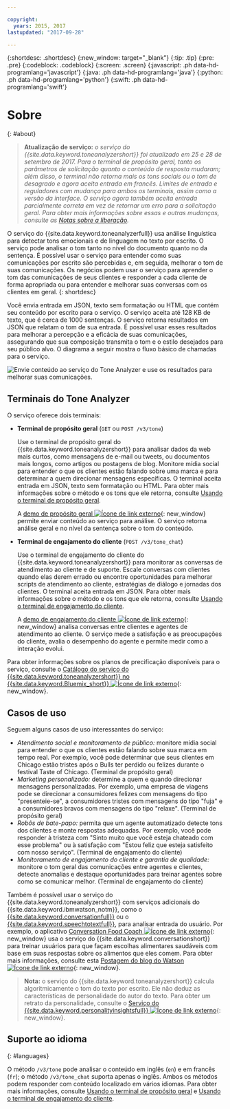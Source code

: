 ```yaml
---

copyright:
  years: 2015, 2017
lastupdated: "2017-09-28"

---
```


{:shortdesc: .shortdesc}
{:new_window: target="_blank"}
{:tip: .tip}
{:pre: .pre}
{:codeblock: .codeblock}
{:screen: .screen}
{:javascript: .ph data-hd-programlang='javascript'}
{:java: .ph data-hd-programlang='java'}
{:python: .ph data-hd-programlang='python'}
{:swift: .ph data-hd-programlang='swift'}

# Sobre
{: #about}

> **Atualização de serviço:** *o serviço do {{site.data.keyword.toneanalyzershort}} foi atualizado em 25 e 28 de setembro de 2017. Para o terminal de propósito geral, tanto os parâmetros de solicitação quanto o conteúdo de resposta mudaram; além disso, o terminal não retorna mais os tons sociais ou o tom de desagrado e agora aceita entrada em francês. Limites de entrada e reguladores com mudança para ambos os terminais, assim como a versão da interface. O serviço agora também aceita entrada parcialmente correta em vez de retornar um erro para a solicitação geral. Para obter mais informações sobre essas e outras mudanças, consulte as [Notas sobre a liberação](/docs/services/tone-analyzer/release-notes.html).*

O serviço do {{site.data.keyword.toneanalyzerfull}} usa análise linguística para detectar tons emocionais e de linguagem no texto por escrito. O serviço pode analisar o tom tanto no nível do documento quanto no da sentença. É possível usar o serviço para entender como suas comunicações por escrito são percebidas e, em seguida, melhorar o tom de suas comunicações. Os negócios podem usar o serviço para aprender o tom das comunicações de seus clientes e responder a cada cliente de forma apropriada ou para entender e melhorar suas conversas com os clientes em geral.
{: shortdesc}

Você envia entrada em JSON, texto sem formatação ou HTML que contém seu conteúdo por escrito para o serviço. O serviço aceita até 128 KB de texto, que é cerca de 1000 sentenças. O serviço retorna resultados em JSON que relatam o tom de sua entrada. É possível usar esses resultados para melhorar a percepção e a eficácia de suas comunicações, assegurando que sua composição transmita o tom e o estilo desejados para seu público alvo. O diagrama a seguir mostra o fluxo básico de chamadas para o serviço.

![Envie conteúdo ao serviço do Tone Analyzer e use os resultados para melhorar suas comunicações.](images/tone-analyzer.png)

## Terminais do Tone Analyzer

O serviço oferece dois terminais:

-   **Terminal de propósito geral** (`GET` ou `POST /v3/tone`)

    Use o terminal de propósito geral do {{site.data.keyword.toneanalyzershort}} para analisar dados da web mais curtos, como mensagens de e-mail ou tweets, ou documentos mais longos, como artigos ou postagens de blog. Monitore mídia social para entender o que os clientes estão falando sobre uma marca e para determinar a quem direcionar mensagens específicas. O terminal aceita entrada em JSON, texto sem formatação ou HTML. Para obter mais informações sobre o método e os tons que ele retorna, consulte [Usando o terminal de propósito geral](/docs/services/tone-analyzer/using-tone.html).

    A [demo de propósito geral ![Ícone de link externo](../../icons/launch-glyph.svg "Ícone de link externo")](https://tone-analyzer-demo.ng.bluemix.net/){: new_window} permite enviar conteúdo ao serviço para análise. O serviço retorna análise geral e no nível da sentença sobre o tom do conteúdo.
-   **Terminal de engajamento do cliente** (`POST /v3/tone_chat`)

    Use o terminal de engajamento do cliente do {{site.data.keyword.toneanalyzershort}} para monitorar as conversas de atendimento ao cliente e de suporte. Escale conversas com clientes quando elas derem errado ou encontre oportunidades para melhorar scripts de atendimento ao cliente, estratégias de diálogo e jornadas dos clientes. O terminal aceita entrada em JSON. Para obter mais informações sobre o método e os tons que ele retorna, consulte [Usando o terminal de engajamento do cliente](/docs/services/tone-analyzer/using-tone-chat.html).

    A [demo de engajamento do cliente ![Ícone de link externo](../../icons/launch-glyph.svg "Ícone de link externo")](http://customer-engagement-analytics.mybluemix.net/){: new_window} analisa conversas entre clientes e agentes de atendimento ao cliente. O serviço mede a satisfação e as preocupações do cliente, avalia o desempenho do agente e permite medir como a interação evolui.

Para obter informações sobre os planos de precificação disponíveis para o serviço, consulte o [Catálogo do serviço do {{site.data.keyword.toneanalyzershort}} no {{site.data.keyword.Bluemix_short}} ![Ícone de link externo](../../icons/launch-glyph.svg "Ícone de link externo")](https://console.ng.bluemix.net/catalog/services/tone-analyzer){: new_window}.

## Casos de uso

Seguem alguns casos de uso interessantes do serviço:

-   *Atendimento social e monitoramento de público:* monitore mídia social para entender o que os clientes estão falando sobre sua marca em tempo real. Por exemplo, você pode determinar que seus clientes em Chicago estão tristes após o Bulls ter perdido ou felizes durante o festival Taste of Chicago. (Terminal de propósito geral)
-   *Marketing personalizado:* determine a quem e quando direcionar mensagens personalizadas. Por exemplo, uma empresa de viagens pode se direcionar a consumidores felizes com mensagens do tipo "presenteie-se", a consumidores tristes com mensagens do tipo "fuja" e a consumidores bravos com mensagens do tipo "relaxe". (Terminal de propósito geral)
-   *Robôs de bate-papo:* permita que um agente automatizado detecte tons dos clientes e monte respostas adequadas. Por exemplo, você pode responder à tristeza com "Sinto muito que você esteja chateado com esse problema" ou à satisfação com "Estou feliz que esteja satisfeito com nosso serviço". (Terminal de engajamento do cliente)
-   *Monitoramento de engajamento do cliente e garantia de qualidade:* monitore o tom geral das comunicações entre agentes e clientes, detecte anomalias e destaque oportunidades para treinar agentes sobre como se comunicar melhor. (Terminal de engajamento do cliente)

Também é possível usar o serviço do {{site.data.keyword.toneanalyzershort}} com serviços adicionais do {{site.data.keyword.ibmwatson_notm}}, como o [{{site.data.keyword.conversationfull}}](https://console.bluemix.net/docs/services/conversation/index.html) ou o [{{site.data.keyword.speechtotextfull}}](https://console.bluemix.net/docs/services/speech-to-text/index.html), para analisar entrada do usuário. Por exemplo, o aplicativo [Conversation Food Coach ![Ícone de link externo](../../icons/launch-glyph.svg "Ícone de link externo")](https://food-coach.mybluemix.net/){: new_window} usa o serviço do {{site.data.keyword.conversationshort}} para treinar usuários para que façam escolhas alimentares saudáveis com base em suas respostas sobre os alimentos que eles comem. Para obter mais informações, consulte esta [Postagem do blog do Watson ![Ícone de link externo](../../icons/launch-glyph.svg "Ícone de link externo")](https://developer.ibm.com/watson/blog/2016/10/17/creating-a-compassionate-conversational-agent-using-watson-tone-analyzer-and-watson-conversation-services/){: new_window}.

> **Nota:** o serviço do {{site.data.keyword.toneanalyzershort}} calcula algoritmicamente o tom do texto por escrito. Ele não deduz as características de personalidade do autor do texto. Para obter um retrato da personalidade, consulte o [Serviço do {{site.data.keyword.personalityinsightsfull}} ![Ícone de link externo](../../icons/launch-glyph.svg "Ícone de link externo")](https://console.bluemix.net/docs/services/personality-insights/index.html){: new_window}.

## Suporte ao idioma
{: #languages}

O método `/v3/tone` pode analisar o conteúdo em inglês (`en`) e em francês (`fr`); o método `/v3/tone_chat` suporta apenas o inglês. Ambos os métodos podem responder com conteúdo localizado em vários idiomas. Para obter mais informações, consulte [Usando o terminal de propósito geral](/docs/services/tone-analyzer/using-tone.html) e [Usando o terminal de engajamento do cliente](/docs/services/tone-analyzer/using-tone-chat.html).
